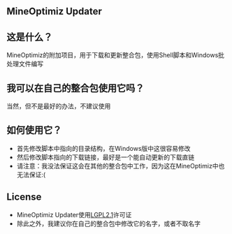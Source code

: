 ## MineOptimiz Updater
## 这是什么？
MineOptimiz的附加项目，用于下载和更新整合包，使用Shell脚本和Windows批处理文件编写
## 我可以在自己的整合包使用它吗？
当然，但不是最好的办法，不建议使用
## 如何使用它？
 - 首先修改脚本中指向的目录结构，在Windows版中这很容易修改
 - 然后修改脚本指向的下载链接，最好是一个能自动更新的下载直链
 - 请注意：我没法保证这会在其他的整合包中工作，因为这在MineOptimiz中也无法保证:(
## License
 - MineOptimiz Updater使用[LGPL2.1](https://github.com/SmallMushroom-offical/MineOptimiz-Updater/blob/main/LICENSE)许可证
 - 除此之外，我建议你在自己的整合包中修改它的名字，或者不取名字

